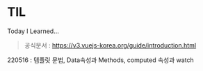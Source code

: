 # TIL
Today I Learned... 


> 공식문서 :  https://v3.vuejs-korea.org/guide/introduction.html

220516 : 템플릿 문법, Data속성과 Methods, computed 속성과 watch
